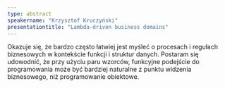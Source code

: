 ```yaml
---
type: abstract
speakername: "Krzysztof Kruczyński"
presentationtitle: "Lambda-driven business domains"
---
```

Okazuje się, że bardzo często łatwiej jest myśleć o procesach i regułach biznesowych w kontekście funkcji i struktur danych. Postaram się udowodnić, że przy użyciu paru wzorców, funkcyjne podejście do programowania może być bardziej naturalne z punktu widzenia biznesowego, niż programowanie obiektowe.
